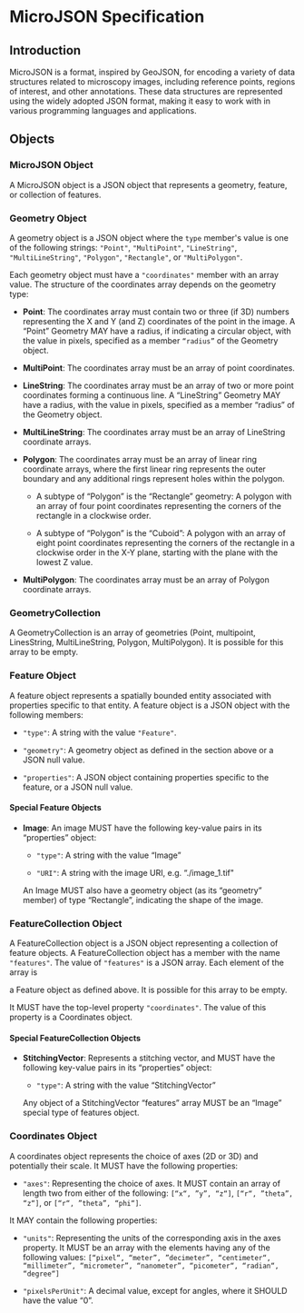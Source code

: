 # MicroJSON Specification

## Introduction

MicroJSON is a format, inspired by GeoJSON, for encoding a variety of data structures related to microscopy images, including reference points, regions of interest, and other annotations. These data structures are represented using the widely adopted JSON format, making it easy to work with in various programming languages and applications.

## Objects

### MicroJSON Object

A MicroJSON object is a JSON object that represents a geometry, feature, or collection of features.

### Geometry Object

A geometry object is a JSON object where the `type` member's value is one of the following strings: `"Point"`, `"MultiPoint"`, `"LineString"`, `"MultiLineString"`, `"Polygon"`, `"Rectangle"`, or `"MultiPolygon"`.

Each geometry object must have a `"coordinates"` member with an array value. The structure of the coordinates array depends on the geometry type:

- **Point**: The coordinates array must contain two or three (if 3D) numbers representing the X and Y (and Z) coordinates of the point in the image. A “Point” Geometry MAY have a radius, if indicating a circular object, with the value in pixels, specified as a member `“radius”` of the Geometry object.

- **MultiPoint**: The coordinates array must be an array of point coordinates.

- **LineString**: The coordinates array must be an array of two or more point coordinates forming a continuous line. A “LineString” Geometry MAY have a radius, with the value in pixels, specified as a member “radius” of the Geometry object.

- **MultiLineString**: The coordinates array must be an array of LineString coordinate arrays.

- **Polygon**: The coordinates array must be an array of linear ring coordinate arrays, where the first linear ring represents the outer boundary and any additional rings represent holes within the polygon.

    - A subtype of “Polygon” is the “Rectangle” geometry: A polygon with an array of four point coordinates representing the corners of the rectangle in a clockwise order.

    - A subtype of “Polygon” is the “Cuboid”: A polygon with an array of eight point coordinates representing the corners of the rectangle in a clockwise order in the X-Y plane, starting with the plane with the lowest Z value.

- **MultiPolygon**: The coordinates array must be an array of Polygon coordinate arrays.

### GeometryCollection

A GeometryCollection is an array of geometries (Point, multipoint, LinesString, MultiLineString, Polygon, MultiPolygon). It is possible for this array to be empty.

### Feature Object

A feature object represents a spatially bounded entity associated with properties specific to that entity. A feature object is a JSON object with the following members:

- `"type"`: A string with the value `"Feature"`.

- `"geometry"`: A geometry object as defined in the section above or a JSON null value.

- `"properties"`: A JSON object containing properties specific to the feature, or a JSON null value.

#### Special Feature Objects

- **Image**: An image MUST have the following key-value pairs in its “properties” object:

    - `"type"`: A string with the value “Image”

    - `"URI"`: A string with the image URI, e.g. “./image_1.tif"

    An Image MUST also have a geometry object (as its “geometry” member) of type “Rectangle”, indicating the shape of the image.

### FeatureCollection Object

A FeatureCollection object is a JSON object representing a collection of feature objects. A FeatureCollection object has a member with the name `"features"`. The value of `"features"` is a JSON array. Each element of the array is

 a Feature object as defined above. It is possible for this array to be empty.

It MUST have the top-level property `"coordinates"`. The value of this property is a Coordinates object.

#### Special FeatureCollection Objects

- **StitchingVector**: Represents a stitching vector, and MUST have the following key-value pairs in its “properties” object:

    - `"type"`: A string with the value “StitchingVector”

    Any object of a StitchingVector “features” array MUST be an “Image” special type of features object.

### Coordinates Object

A coordinates object represents the choice of axes (2D or 3D) and potentially their scale. It MUST have the following properties:

- `"axes"`: Representing the choice of axes. It MUST contain an array of length two from either of the following: `[“x“, ”y”, “z“]`, `[“r“, ”theta”, “z“]`, or `[“r“, ”theta”, “phi“]`.

It MAY contain the following properties:

- `"units"`: Representing the units of the corresponding axis in the axes property. It MUST be an array with the elements having any of the following values: `[“pixel“, “meter”, ”decimeter”, “centimeter“, “millimeter”, “micrometer”, “nanometer”, “picometer“, “radian“, “degree“]`

- `"pixelsPerUnit"`: A decimal value, except for angles, where it SHOULD have the value “0”.


